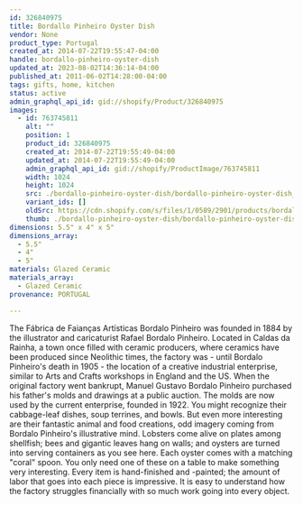 ```yaml
---
id: 326840975
title: Bordallo Pinheiro Oyster Dish
vendor: None
product_type: Portugal
created_at: 2014-07-22T19:55:47-04:00
handle: bordallo-pinheiro-oyster-dish
updated_at: 2023-08-02T14:36:14-04:00
published_at: 2011-06-02T14:28:00-04:00
tags: gifts, home, kitchen
status: active
admin_graphql_api_id: gid://shopify/Product/326840975
images:
  - id: 763745811
    alt: ""
    position: 1
    product_id: 326840975
    created_at: 2014-07-22T19:55:49-04:00
    updated_at: 2014-07-22T19:55:49-04:00
    admin_graphql_api_id: gid://shopify/ProductImage/763745811
    width: 1024
    height: 1024
    src: ./bordallo-pinheiro-oyster-dish/bordallo-pinheiro-oyster-dish__0.jpg
    variant_ids: []
    oldSrc: https://cdn.shopify.com/s/files/1/0589/2901/products/bordallo-pinheiro-oyster-dish.jpeg?v=1406073349
    thumb: ./bordallo-pinheiro-oyster-dish/bordallo-pinheiro-oyster-dish__0-thumb.jpg
dimensions: 5.5" x 4" x 5"
dimensions_array:
  - 5.5"
  - 4"
  - 5"
materials: Glazed Ceramic
materials_array:
  - Glazed Ceramic
provenance: PORTUGAL

---
```


The Fábrica de Faianças Artísticas Bordalo Pinheiro was founded in 1884 by the illustrator and caricaturist Rafael Bordalo Pinheiro. Located in Caldas da Rainha, a town once filled with ceramic producers, where ceramics have been produced since Neolithic times, the factory was - until Bordalo Pinheiro's death in 1905 - the location of a creative industrial enterprise, similar to Arts and Crafts workshops in England and the US. When the original factory went bankrupt, Manuel Gustavo Bordalo Pinheiro purchased his father's molds and drawings at a public auction. The molds are now used by the current enterprise, founded in 1922. You might recognize their cabbage-leaf dishes, soup terrines, and bowls. But even more interesting are their fantastic animal and food creations, odd imagery coming from Bordalo Pinheiro's illustrative mind. Lobsters come alive on plates among shellfish; bees and gigantic leaves hang on walls; and oysters are turned into serving containers as you see here. Each oyster comes with a matching "coral" spoon. You only need one of these on a table to make something very interesting. Every item is hand-finished and -painted; the amount of labor that goes into each piece is impressive. It is easy to understand how the factory struggles financially with so much work going into every object.